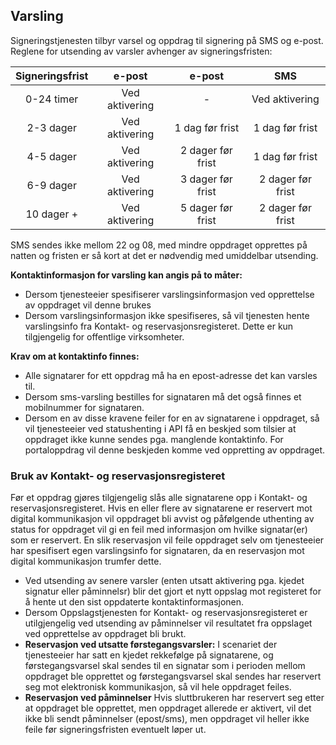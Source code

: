 ## Varsling

Signeringstjenesten tilbyr varsel og oppdrag til signering på SMS og e-post. Reglene for utsending av varsler avhenger av signeringsfristen:

| Signeringsfrist |     e-post     |       e-post      |        SMS        |
|:---------------:|:--------------:|:-----------------:|:-----------------:|
| 0-24 timer      | Ved aktivering |         -         | Ved aktivering    |
| 2-3 dager       | Ved aktivering | 1 dag før frist   | 1 dag før frist   |
| 4-5 dager       | Ved aktivering | 2 dager før frist | 1 dag før frist   |
| 6-9 dager       | Ved aktivering | 3 dager før frist | 2 dager før frist |
| 10 dager +      | Ved aktivering | 5 dager før frist | 2 dager før frist |

SMS sendes ikke mellom 22 og 08, med mindre oppdraget opprettes på natten og fristen er så kort at det er nødvendig med umiddelbar utsending.

**Kontaktinformasjon for varsling kan angis på to måter:**

 * Dersom tjenesteeier spesifiserer varslingsinformasjon ved opprettelse av oppdraget vil denne brukes
 * Dersom varslingsinformasjon ikke spesifiseres, så vil tjenesten hente varslingsinfo fra Kontakt- og reservasjonsregisteret. Dette er kun tilgjengelig for offentlige virksomheter.

**Krav om at kontaktinfo finnes:**

 * Alle signatarer for ett oppdrag må ha en epost-adresse det kan varsles til. 
 * Dersom sms-varsling bestilles for signataren må det også finnes et mobilnummer for signataren. 
 * Dersom en av disse kravene feiler for en av signatarene i oppdraget, så vil tjenesteeier ved statushenting i API få en beskjed som tilsier at oppdraget ikke kunne sendes pga. manglende kontaktinfo. For portaloppdrag vil denne beskjeden komme ved oppretting av oppdraget.

### Bruk av Kontakt- og reservasjonsregisteret

Før et oppdrag gjøres tilgjengelig slås alle signatarene opp i Kontakt- og reservasjonsregisteret. Hvis en eller flere av
signatarene er reservert mot digital kommunikasjon vil oppdraget bli avvist og påfølgende uthenting av status for oppdraget
vil gi en feil med informasjon om hvilke signatar(er) som er reservert. En slik reservasjon vil feile oppdraget selv om tjenesteeier har spesifisert egen varslingsinfo for signataren, da en reservasjon mot digital kommunikasjon trumfer dette.

* Ved utsending av senere varsler (enten utsatt aktivering pga. kjedet signatur eller påminnelsr) blir det gjort et nytt oppslag mot registeret for å hente ut den sist oppdaterte kontaktinformasjonen.
* Dersom Oppslagstjenesten for Kontakt- og reservasjonsregisteret er utilgjengelig ved utsending av påminnelser vil resultatet fra oppslaget ved opprettelse av oppdraget bli brukt. 
* **Reservasjon ved utsatte førstegangsvarsler:** I scenariet der tjenesteeier har satt en kjedet rekkefølge på signatarene, og førstegangsvarsel skal sendes til en signatar som i perioden mellom oppdraget ble opprettet og førstegangsvarsel skal sendes har reservert seg mot elektronisk kommunikasjon, så vil hele oppdraget feiles.
* **Reservasjon ved påminnelser** Hvis sluttbrukeren har reservert seg etter at oppdraget ble opprettet, men oppdraget allerede er aktivert, vil det ikke bli sendt påminnelser (epost/sms), men oppdraget vil heller ikke feile før signeringsfristen eventuelt løper ut.
